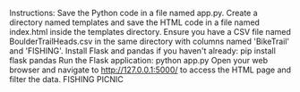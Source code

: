

Instructions:
Save the Python code in a file named app.py.
Create a directory named templates and save the HTML code in a file named index.html inside the templates directory.
Ensure you have a CSV file named BoulderTrailHeads.csv in the same directory with columns named 'BikeTrail' and 'FISHING'.
Install Flask and pandas if you haven't already: pip install flask pandas
Run the Flask application: python app.py
Open your web browser and navigate to http://127.0.0.1:5000/ to access the HTML page and filter the data.
FISHING
PICNIC
